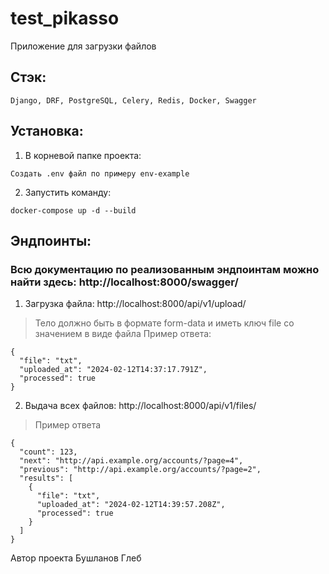 # test_pikasso
Приложение для загрузки файлов
## Стэк:
```
Django, DRF, PostgreSQL, Celery, Redis, Docker, Swagger
```

## Установка:

1. В корневой папке проекта:
```
Создать .env файл по примеру env-example
```
2. Запустить команду:
```
docker-compose up -d --build
```


## Эндпоинты:
### Всю документацию по реализованным эндпоинтам можно найти здесь: http://localhost:8000/swagger/

1. Загрузка файла: http://localhost:8000/api/v1/upload/
> Тело должно быть в формате form-data и иметь ключ file со значением в виде файла
> Пример ответа:
```bazaar
{
  "file": "txt",
  "uploaded_at": "2024-02-12T14:37:17.791Z",
  "processed": true
}
```
2. Выдача всех файлов: http://localhost:8000/api/v1/files/
> Пример ответа
```bazaar
{
  "count": 123,
  "next": "http://api.example.org/accounts/?page=4",
  "previous": "http://api.example.org/accounts/?page=2",
  "results": [
    {
      "file": "txt",
      "uploaded_at": "2024-02-12T14:39:57.208Z",
      "processed": true
    }
  ]
}
```
Автор проекта Бушланов Глеб
